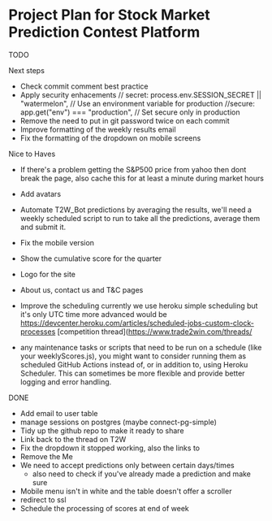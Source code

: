 # Project Plan for Stock Market Prediction Contest Platform

TODO

Next steps

- Check commit comment best practice
- Apply security enhacements
  // secret: process.env.SESSION_SECRET || "watermelon", // Use an environment variable for production
  //secure: app.get("env") === "production", // Set secure only in production
- Remove the need to put in git password twice on each commit
- Improve formatting of the weekly results email
- Fix the formatting of the dropdown on mobile screens

Nice to Haves

- If there's a problem getting the S&P500 price from yahoo then dont break the page, also cache this for at least a minute during market hours

- Add avatars
- Automate T2W_Bot predictions by averaging the results, we'll need a weekly scheduled script to run to take all the predictions, average them and submit it.
- Fix the mobile version
- Show the cumulative score for the quarter
- Logo for the site
- About us, contact us and T&C pages
- Improve the scheduling currently we use heroku simple scheduling but it's only UTC time more advanced
  would be https://devcenter.heroku.com/articles/scheduled-jobs-custom-clock-processes
  [competition thread](https://www.trade2win.com/threads/
- any maintenance tasks or scripts that need to be run on a schedule (like your weeklyScores.js), you might want to consider running them as scheduled GitHub Actions instead of, or in addition to, using Heroku Scheduler. This can sometimes be more flexible and provide better logging and error handling.

DONE

- Add email to user table
- manage sessions on postgres (maybe connect-pg-simple)
- Tidy up the github repo to make it ready to share
- Link back to the thread on T2W
- Fix the dropdown it stopped working, also the links to
- Remove the Me
- We need to accept predictions only between certain days/times
  - also need to check if you've already made a prediction and make sure
- Mobile menu isn't in white and the table doesn't offer a scroller
- redirect to ssl
- Schedule the processing of scores at end of week
